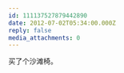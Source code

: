```yaml
---
id: 111137527879442890
date: 2012-07-02T05:34:00.000Z
reply: false
media_attachments: 0
---
```


买了个沙滩椅。 ​​​​

